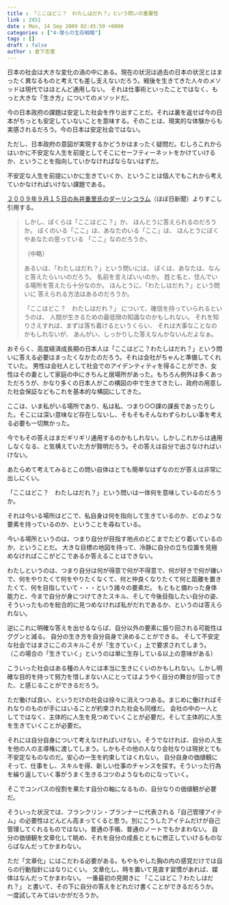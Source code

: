 ```yaml
---
title : 「ここはどこ？　わたしはだれ？」という問いの重要性
link : 2451
date : Mon, 14 Sep 2009 02:45:59 +0000
categories : ["4-僕らの生存戦略"]
tags : []
draft : false
author : 倉下忠憲
---
```


日本の社会は大きな変化の渦の中にある。現在の状況は過去の日本の状況とはまったく異なるものと考えても差し支えないだろう。戦後を生きてきた人々のメソッドは現代ではほとんど通用しない。
それは仕事術といったことではなく、もっと大きな「生き方」についてのメソッドだ。

今の日本政府の課題は安定した社会を作り出すことだ。それは裏を返せば今の日本がちっとも安定していないことを意味する。そのことは、現実的な体験からも実感されるだろう。今の日本は安定社会ではない。

ただし、日本政府の意図が実現するかどうかはまったく疑問だ。むしろこれからはいかに不安定な人生を前提としてそこにセーフティーネットをかけていけるか、ということを指向していかなければならないはずだ。

不安定な人生を前提にいかに生きていくか、ということは個人でもこれから考えていかなければいけない課題である。

<a href="http://www.1101.com/darling_column/2008-09-15.html">２００９年９月１５日の糸井重里氏のダーリンコラム</a>（ほぼ日新聞）よりすこし引用する。
<blockquote>しかし、ぼくらは「ここはどこ？」か、
ほんとうに答えられるのだろうか。
ぼくのいる「ここ」は、あなたのいる「ここ」は、
ほんとうにぼくやあなたの思っている
「ここ」なのだろうか。

（中略）

あるいは、「わたしはだれ？」という問いには、
ぼくは、あなたは、なんと答えたらいいのだろう。
名前を言えばいいのか。
姓と名と、住んでいる場所を答えたら十分なのか。
ほんとうに、「わたしはだれ？」という問いに
答えられる方法はあるのだろうか。

「ここはどこ？　わたしはだれ？」
について、確信を持っていられるというのは、
人間が生きるための最低限の知識なのかもしれない。
それを知りさえすれば、まずは落ち着けるというくらい、
それは大事なことなのかもしれないが、
あんがい、しっかりした答えなんかないんだよなぁ。</blockquote>
おそらく、高度経済成長期の日本人は「ここはどこ？わたしはだれ？」という問いに答える必要はまったくなかたのだろう。それは会社がちゃんと準備してくれていた。
男性は会社人として社会でのアイデンティティを得ることができ、女性はその妻として家庭の中にきちんと居場所があった。もちろん例外は多くあっただろうが、かなり多くの日本人がこの構図の中で生きてきたし、政府の用意した社会保証などもこれを基本的な構図にしてきた。

ここは、いま私がいる場所であり、私は私、つまり○○課の課長であったりした。そこには深い意味など存在しないし、そもそもそんなわずらわしい事を考える必要も一切無かった。

今でもその答えはまだギリギリ通用するのかもしれない。しかしこれからは通用しなくなる、と気構えていた方が賢明だろう。その答えは自分で出さなければいけない。

あたらめて考えてみるとこの問い自体はとても簡単なはずなのだが答えは非常に出しにくい。

「ここはどこ？　わたしはだれ？」という問いは一体何を意味しているのだろうか。

それは今いる場所はどこで、私自身は何を指向して生きているのか、どのような要素を持っているのか、ということを尋ねている。

今いる場所というのは、つまり自分が目指す地点のどこまでたどり着いているのか、ということだ。
大きな目標の地図を持って、冷静に自分の立ち位置を見極めなければここがどこであるか答えることはできない。

わたしというのは、つまり自分は何が得意で何が不得意で、何が好きで何が嫌いで、何をやりたくて何をやりたくなくて、何と仲良くなりたくて何と距離を置きたくて、何を目指していて・・・という諸々の要素だ。
もともと備わった身体能力と、今まで自分が身につけてきたスキル、そして今後目指したい自分の姿、そういったものを総合的に見つめなければ私がだれであるか、というのは答えられない。

逆にこれに明確な答えを出せるならば、自分以外の要素に振り回される可能性はググンと減る。
自分の生き方を自分自身で決めることができる。
そして不安定な社会ではまさにこのスキルこそが「生きていく」上で要求されてしまう。
（この場合の「生きていく」というのは単に生存している以上の意味がある）

こういった社会はある種の人々には本当に生きにくいのかもしれない。しかし明確な目的を持って努力を惜しまない人にとってはようやく自分の舞台が回ってきた、と感じることができるだろう。

ただ働けば良い、というだけの社会は徐々に消えつつある。まじめに働ければそれなりのものが手にはいることが約束された社会も同様だ。
会社の中の一人としてではなく、主体的に人生を見つめていくことが必要だ。そして主体的に人生を生きていくことが必要だ。

それには自分自身について考えなければいけない。そうでなければ、自分の人生を他の人の主導権に渡してしまう。しかもその他の人なり会社なりは現状とても不安定なものなのだ。安心の一生を約束してはくれない。
自分自身の価値観にそって、仕事をし、スキルを得、新しい仕事のチャンスを探す。そういった行為を繰り返していく事がうまく生きるコツのようなものになっていく。

そこでコンパスの役割を果たす自分の軸になるもの、自分なりの価値観が必要だ。

そういった状況では、フランクリン・プランナーに代表される「自己管理アイテム」の必要性はどんどん高まってくると思う。別にこうしたアイテムだけが自己管理してくれるものではない。普通の手帳、普通のノートでもかまわない。
自分の価値観を文章化して眺め、それを自分の成長とともに修正していけるものならばなんだってかまわない。

ただ「文章化」にはこだわる必要がある。もやもやした胸の内の感覚だけでは自らの行動指針にはなりにくい。
文章化し、時を置いて見直す習慣があれば、媒体はなんだってかまわない。
一番最初の見開きに
「ここはどこ？わたしはだれ？」
と書いて、その下に自分の答えをどれだけ書くことができるだろうか。一度試してみてはいかがだろうか。